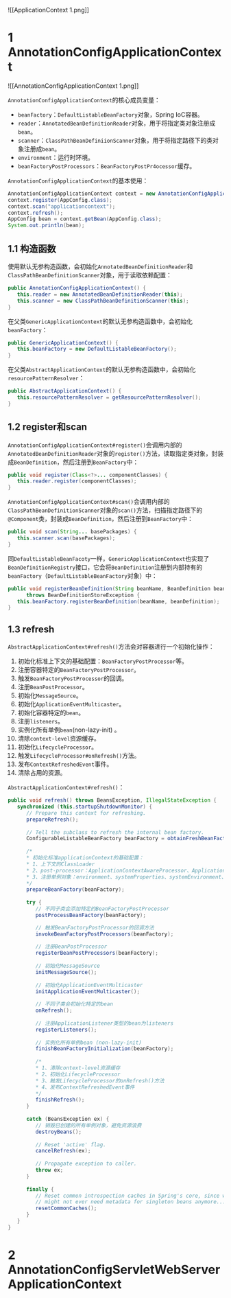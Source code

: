 ![[ApplicationContext 1.png]]

# 1 AnnotationConfigApplicationContext
![[AnnotationConfigApplicationContext 1.png]]

`AnnotationConfigApplicationContext`的核心成员变量：
- `beanFactory`：`DefaultListableBeanFactory`对象，Spring IoC容器。
- `reader`：`AnnotatedBeanDefinitionReader`对象，用于将指定类对象注册成`bean`。
- `scanner`：`ClassPathBeanDefiniionScanner`对象，用于将指定路径下的类对象注册成`bean`。
- `environment`：运行时环境。
- `beanFactoryPostProcessors`：`BeanFactoryPostPr4ocessor`缓存。

`AnnotationConfigApplicationContext`的基本使用：
```java
AnnotationConfigApplicationContext context = new AnnotationConfigApplicationContext();  
context.register(AppConfig.class);  
context.scan("applicationcontext");  
context.refresh();  
AppConfig bean = context.getBean(AppConfig.class);  
System.out.println(bean);
```

## 1.1 构造函数
使用默认无参构造函数，会初始化`AnnotatedBeanDefinitionReader`和`ClassPathBeanDefinitionScanner`对象，用于读取依赖配置：
```java
public AnnotationConfigApplicationContext() {  
   this.reader = new AnnotatedBeanDefinitionReader(this);  
   this.scanner = new ClassPathBeanDefinitionScanner(this);  
}
```

在父类`GenericApplicationContext`的默认无参构造函数中，会初始化`beanFactory`：
```java
public GenericApplicationContext() {  
   this.beanFactory = new DefaultListableBeanFactory();  
}
```

在父类`AbstractApplicationContext`的默认无参构造函数中，会初始化`resourcePatternResolver`：
```java
public AbstractApplicationContext() {  
   this.resourcePatternResolver = getResourcePatternResolver();  
}
```

## 1.2 register和scan
`AnnotationConfigApplicationContext#register()`会调用内部的`AnnotatedBeanDefinitionReader`对象的`register()`方法，读取指定类对象，封装成`BeanDefinition`，然后注册到`BeanFactory`中：
```java
public void register(Class<?>... componentClasses) { 
   this.reader.register(componentClasses);  
}
```

`AnnotationConfigApplicationContext#scan()`会调用内部的`ClassPathBeanDefinitionScanner`对象的`scan()`方法，扫描指定路径下的`@Component`类，封装成`BeanDefinition`，然后注册到`BeanFactory`中：
```java
public void scan(String... basePackages) {
   this.scanner.scan(basePackages);
}
```

同`DefaultListableBeanFacoty`一样，`GenericApplicationContext`也实现了`BeanDefinitionRegistry`接口，它会将`BeanDefinition`注册到内部持有的`beanFactory`（`DefaultListableBeanFactory`对象）中：
```java
public void registerBeanDefinition(String beanName, BeanDefinition beanDefinition)  
      throws BeanDefinitionStoreException {  
   this.beanFactory.registerBeanDefinition(beanName, beanDefinition);  
}
```

## 1.3 refresh
`AbstractApplicationContext#refresh()`方法会对容器进行一个初始化操作：
1. 初始化标准上下文的基础配置：`BeanFactoryPostProcessor`等。
2. 注册容器特定的`BeanFactoryPostProcessor`。
3. 触发`BeanFactoryPostProcessor`的回调。
4. 注册`BeanPostProcessor`。
5. 初始化`MessageSource`。
6. 初始化`ApplicationEventMulticaster`。
7. 初始化容器特定的`bean`。
8. 注册`listeners`。
9. 实例化所有单例`bean`(non-lazy-init) 。
10. 清除`context-level`资源缓存。
11. 初始化`LifecycleProcessor`。
12. 触发`LifecycleProcessor#onRefresh()`方法。
13. 发布`ContextRefreshedEvent`事件。
14. 清除占用的资源。

`AbstractApplicationContext#refresh()`：
```java
public void refresh() throws BeansException, IllegalStateException {  
   synchronized (this.startupShutdownMonitor) {
      // Prepare this context for refreshing.  
      prepareRefresh();  
  
      // Tell the subclass to refresh the internal bean factory.  
      ConfigurableListableBeanFactory beanFactory = obtainFreshBeanFactory();  
  
      /*
      * 初始化标准applicationContext的基础配置：
      * 1、上下文的ClassLoader
      * 2、post-processor：ApplicationContextAwareProcessor、ApplicationListenerDetector等
      * 3、注册单例对象：environment、systemProperties、systemEnvironment、applicationStartup
      */
      prepareBeanFactory(beanFactory);  
  
      try {  
         // 不同子类会添加特定的BeanFactoryPostProcessor
         postProcessBeanFactory(beanFactory);  

         // 触发BeanFactoryPostProcessor的回调方法
         invokeBeanFactoryPostProcessors(beanFactory);  
  
         // 注册BeanPostProcessor
         registerBeanPostProcessors(beanFactory);  
  
         // 初始化MessageSource
         initMessageSource();  
  
         // 初始化ApplicationEventMulticaster
         initApplicationEventMulticaster();  
  
         // 不同子类会初始化特定的bean
         onRefresh();  
  
         // 注册ApplicationListener类型的bean为listeners
         registerListeners();  
  
         // 实例化所有单例bean (non-lazy-init) 
         finishBeanFactoryInitialization(beanFactory);  
  
         /*
         * 1、清除context-level资源缓存
         * 2、初始化LifecycleProcessor
         * 3、触发LifecycleProcessor的onRefresh()方法
         * 4、发布ContextRefreshedEvent事件
         */
         finishRefresh();  
      }  
  
      catch (BeansException ex) {  
         // 销毁已创建的所有单例对象，避免资源浪费
         destroyBeans();  
  
         // Reset 'active' flag.  
         cancelRefresh(ex);  
  
         // Propagate exception to caller.  
         throw ex;  
      }  
  
      finally {  
         // Reset common introspection caches in Spring's core, since we  
         // might not ever need metadata for singleton beans anymore...         
         resetCommonCaches();  
      }  
   }  
}
```
# 2 AnnotationConfigServletWebServerApplicationContext
